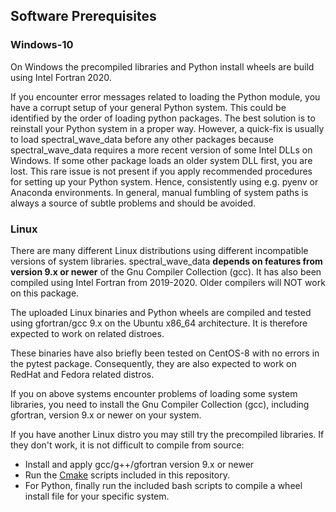 ## Software Prerequisites

### Windows-10

On Windows the precompiled libraries and Python install wheels are build
using Intel Fortran 2020. 

If you encounter error messages related to loading the Python module,
you have a corrupt setup of your general Python system. This could be identified
by the order of loading python packages. 
The best solution is to reinstall your Python system in a proper way.
However, a quick-fix is usually to load spectral_wave_data before any other
packages because spectral_wave_data requires a more recent version of some 
Intel DLLs on Windows. If some other package loads an older system DLL first,
you are lost. This rare issue is not present if you apply recommended 
procedures for 
setting up your Python system. Hence, consistently using e.g. pyenv or 
Anaconda environments. In general, manual fumbling of system paths is 
always a source of subtle problems and should be avoided.


### Linux

There are many different Linux distributions using different incompatible
versions of system libraries. 
spectral_wave_data **depends on features from version 9.x or newer** of 
the Gnu Compiler Collection (gcc). It has also been compiled using
Intel Fortran from 2019-2020. Older compilers will NOT work on this package.

The uploaded Linux binaries and Python wheels are compiled and tested 
using gfortran/gcc 9.x on the Ubuntu x86_64 architecture.
It is therefore expected to work on related distroes.

These binaries have also briefly been tested on CentOS-8 with no errors in
the pytest package. Consequently, they are also expected to work on 
RedHat and Fedora related distros.

If you on above systems encounter problems of loading some system 
libraries, you need to install the Gnu Compiler Collection
(gcc), including gfortran, version 9.x or newer on your system.

If you have another Linux distro you may still try the precompiled libraries.
If they don't work, it is not difficult to compile from source:

- Install and apply gcc/g++/gfortran version 9.x or newer
- Run the [Cmake](https://cmake.org/) scripts included in this repository.
- For Python, finally run the included bash scripts to compile a wheel
  install file for your specific system.

